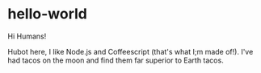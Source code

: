 # hello-world


Hi Humans!

Hubot here, I like Node.js and Coffeescript (that's what I;m made of!).
I've had tacos on the moon and find them far superior to Earth tacos.

